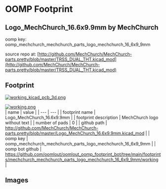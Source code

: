 # OOMP Footprint  
## Logo_MechChurch_16.6x9.9mm  by MechChurch  
  
oomp key: oomp_mechchurch_mechchurch_parts_logo_mechchurch_16_6x9_9mm  
  
source repo at: [http://github.com/MechChurch/MechChurch-parts.pretty/blob/master/TRSS_DUAL_THT.kicad_mod](http://github.com/MechChurch/MechChurch-parts.pretty/blob/master/TRSS_DUAL_THT.kicad_mod)  
## Footprint  
  
[![working_kicad_pcb_3d.png](working_kicad_pcb_3d_600.png)](working_kicad_pcb_3d.png)  
  
[![working.png](working_600.png)](working.png)  
| name | value | 
| --- | --- | 
| footprint name | Logo_MechChurch_16.6x9.9mm | 
| footprint description | MechChurch logo without text | 
| number of pads | 0 | 
| github path | http://github.com/MechChurch/MechChurch-parts.pretty/blob/master/Logo_MechChurch_16.6x9.9mm.kicad_mod | 
| oomp key | oomp_mechchurch_mechchurch_parts_logo_mechchurch_16_6x9_9mm | 
| oomp bot github | https://github.com/oomlout/oomlout_oomp_footprint_bot/tree/main/footprints/mechchurch_mechchurch_parts_logo_mechchurch_16_6x9_9mm/working | 
## Images  

